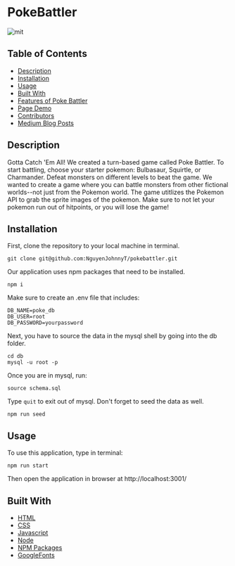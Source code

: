 # PokeBattler
![mit](https://img.shields.io/badge/license-MIT-blue)

## Table of Contents 
- [Description](#description)
- [Installation](#installation)
- [Usage](#usage)
- [Built With](#built%20with)
- [Features of Poke Battler](#features%20of%20poke%20battler)
- [Page Demo](#page%20demo)
- [Contributors](#contributors)
- [Medium Blog Posts](#medium%20blog%20posts)

## Description
Gotta Catch 'Em All! We created a turn-based game called Poke Battler. To start battling, choose your starter pokemon: Bulbasaur, Squirtle, or Charmander. Defeat monsters on different levels to beat the game. We wanted to create a game where you can battle monsters from other fictional worlds--not just from the Pokemon world. The game utitlizes the Pokemon API to grab the sprite images of the pokemon. Make sure to not let your pokemon run out of hitpoints, or you will lose the game! 

## Installation
First, clone the repository to your local machine in terminal.
``` console
git clone git@github.com:NguyenJohnnyT/pokebattler.git
```
Our application uses npm packages that need to be installed.
``` console
npm i
```
Make sure to create an .env file that includes:
```
DB_NAME=poke_db
DB_USER=root
DB_PASSWORD=yourpassword
```
Next, you have to source the data in the mysql shell by going into the db folder.
``` console
cd db
mysql -u root -p
```
Once you are in mysql, run:
``` console
source schema.sql
```
Type ```quit``` to exit out of mysql.
Don't forget to seed the data as well.
``` console
npm run seed
```

## Usage
To use this application, type in terminal: 
``` console
npm run start
```
Then open the application in browser at http://localhost:3001/

## Built With
- [HTML](https://developer.mozilla.org/en-US/docs/Web/HTML)
- [CSS](https://developer.mozilla.org/en-US/docs/Web/CSS)
- [Javascript](https://developer.mozilla.org/en-US/docs/Web/JavaScript)
- [Node](https://nodejs.org/en/)
- [NPM Packages](https://www.npmjs.com)
- [GoogleFonts](https://fonts.google.com/)